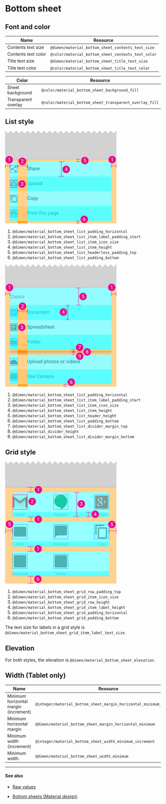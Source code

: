 # Bottom sheet

## Font and color

| Name | Resource |
| ---- | -------- |
| Contents text size  | `@dimen/material_bottom_sheet_contents_text_size`  |
| Contents text color | `@color/material_bottom_sheet_contents_text_color` |
| Title text size  | `@dimen/material_bottom_sheet_title_text_size`  |
| Title text color | `@color/material_bottom_sheet_title_text_color` |

| Color | Resource |
| ----- | -------- |
| Sheet background    | `@color/material_bottom_sheet_background_fill` |
| Transparent overlay | `@color/material_bottom_sheet_transparent_overlay_fill` |


## List style

<img src="../../images/components_bottomsheets_list_headerless_specs.png" alt="Bottom sheet list headerless" style="width: 360px;"/>

1. `@dimen/material_bottom_sheet_list_padding_horizontal`
2. `@dimen/material_bottom_sheet_list_item_label_padding_start`
3. `@dimen/material_bottom_sheet_list_item_icon_size`
4. `@dimen/material_bottom_sheet_list_item_height`
5. `@dimen/material_bottom_sheet_list_headerless_padding_top`
6. `@dimen/material_bottom_sheet_list_padding_bottom`

<img src="../../images/components_bottomsheets_list_header_specs.png" alt="Bottom sheet list headerless" style="width: 360px;"/>

1. `@dimen/material_bottom_sheet_list_padding_horizontal`
2. `@dimen/material_bottom_sheet_list_item_label_padding_start`
3. `@dimen/material_bottom_sheet_list_item_icon_size`
4. `@dimen/material_bottom_sheet_list_item_height`
5. `@dimen/material_bottom_sheet_list_header_height`
6. `@dimen/material_bottom_sheet_list_padding_bottom`
7. `@dimen/material_bottom_sheet_list_divider_margin_top`
8. `@dimen/material_divider_height`
9. `@dimen/material_bottom_sheet_list_divider_margin_bottom`


## Grid style

<img src="../../images/components_bottomsheets_grid_specs.png" alt="Bottom sheet grid" style="width: 360px;"/>

1. `@dimen/material_bottom_sheet_grid_row_padding_top`
2. `@dimen/material_bottom_sheet_grid_item_icon_size`
3. `@dimen/material_bottom_sheet_grid_row_height`
4. `@dimen/material_bottom_sheet_grid_item_label_height`
5. `@dimen/material_bottom_sheet_grid_padding_horizontal`
6. `@dimen/material_bottom_sheet_grid_padding_bottom` 

The text size for labels in a grid style is `@dimen/material_bottom_sheet_grid_item_label_text_size`.

## Elevation

For both styles, the elevation is `@dimen/material_bottom_sheet_elevation`.

## Width (Tablet only)

| Name | Resource |
| ---- | -------- |
| Minimum horizontal margin (increment) | `@integer/material_bottom_sheet_margin_horizontal_minimum_increment` |
| Minimum horizontal margin             | `@dimen/material_bottom_sheet_margin_horizontal_minimum`             |
| Minimum width (increment)             | `@integer/material_bottom_sheet_width_minimum_increment`             |
| Minimum width                         | `@dimen/material_bottom_sheet_width_minimum`                         |


---

#### See also

- [Raw values](https://github.com/AoDevBlue/MaterialValues/blob/master/material-values/src/main/res-component/values/bottom_sheet.xml)

- [Bottom sheets (Material design)](https://material.google.com/components/bottom-sheets.html)

